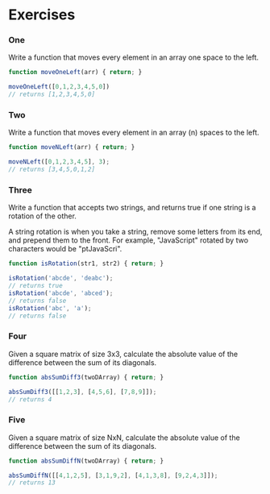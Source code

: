 # Exercises

### One
Write a function that moves every element in an array one space
to the left.

```js
function moveOneLeft(arr) { return; }

moveOneLeft([0,1,2,3,4,5,0])
// returns [1,2,3,4,5,0]
```

### Two
Write a function that moves every element in an array (n)
spaces to the left.

```js
function moveNLeft(arr) { return; }

moveNLeft([0,1,2,3,4,5], 3);
// returns [3,4,5,0,1,2]
```

### Three
Write a function that accepts two strings, and returns true if
one string is a rotation of the other.

A string rotation is when you take a string, remove some
letters from its end, and prepend them to the front. For
example, "JavaScript" rotated by two characters would be "ptJavaScri".

```js
function isRotation(str1, str2) { return; }

isRotation('abcde', 'deabc');
// returns true
isRotation('abcde', 'abced');
// returns false
isRotation('abc', 'a');
// returns false
```

### Four
Given a square matrix of size 3x3, calculate the absolute value of the
difference between the sum of its diagonals.

```js
function absSumDiff3(twoDArray) { return; }

absSumDiff3([[1,2,3], [4,5,6], [7,8,9]]);
// returns 4
```

### Five
Given a square matrix of size NxN, calculate the absolute value of the
difference between the sum of its diagonals.

```js
function absSumDiffN(twoDArray) { return; }

absSumDiffN([[4,1,2,5], [3,1,9,2], [4,1,3,8], [9,2,4,3]]);
// returns 13
```
